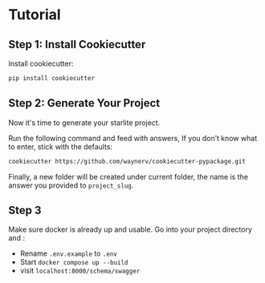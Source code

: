 # Tutorial

## Step 1: Install Cookiecutter

Install cookiecutter:

``` bash
pip install cookiecutter
```

## Step 2: Generate Your Project

Now it's time to generate your starlite project.

Run the following command and feed with answers, If you don’t know what to enter, stick with the defaults:

```bash
cookiecutter https://github.com/waynerv/cookiecutter-pypackage.git
```

Finally, a new folder will be created under current folder, the name is the answer you
provided to `project_slug`.

## Step 3

Make sure docker is already up and usable.
Go into your project directory and :

- Rename `.env.example` to `.env`
- Start `docker compose up --build`
- visit `localhost:8000/schema/swagger`
